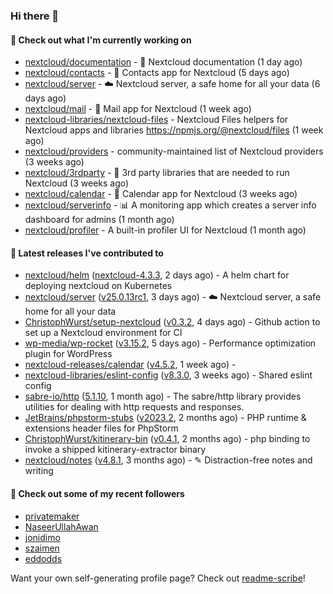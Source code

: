 ### Hi there 👋

#### 👷 Check out what I'm currently working on

- [nextcloud/documentation](https://github.com/nextcloud/documentation) - 📘 Nextcloud documentation (1 day ago)
- [nextcloud/contacts](https://github.com/nextcloud/contacts) - 📇 Contacts app for Nextcloud (5 days ago)
- [nextcloud/server](https://github.com/nextcloud/server) - ☁️ Nextcloud server, a safe home for all your data (6 days ago)
- [nextcloud/mail](https://github.com/nextcloud/mail) - 💌 Mail app for Nextcloud (1 week ago)
- [nextcloud-libraries/nextcloud-files](https://github.com/nextcloud-libraries/nextcloud-files) - Nextcloud Files helpers for Nextcloud apps and libraries https://npmjs.org/@nextcloud/files (1 week ago)
- [nextcloud/providers](https://github.com/nextcloud/providers) - community-maintained list of Nextcloud providers (3 weeks ago)
- [nextcloud/3rdparty](https://github.com/nextcloud/3rdparty) - :battery: 3rd party libraries that are needed to run Nextcloud (3 weeks ago)
- [nextcloud/calendar](https://github.com/nextcloud/calendar) - 📆 Calendar app for Nextcloud (3 weeks ago)
- [nextcloud/serverinfo](https://github.com/nextcloud/serverinfo) - 📊 A monitoring app which creates a server info dashboard for admins (1 month ago)
- [nextcloud/profiler](https://github.com/nextcloud/profiler) - A built-in profiler UI for Nextcloud (1 month ago)

#### 🔭 Latest releases I've contributed to

- [nextcloud/helm](https://github.com/nextcloud/helm) ([nextcloud-4.3.3](https://github.com/nextcloud/helm/releases/tag/nextcloud-4.3.3), 2 days ago) - A helm chart for deploying nextcloud on Kubernetes
- [nextcloud/server](https://github.com/nextcloud/server) ([v25.0.13rc1](https://github.com/nextcloud/server/releases/tag/v25.0.13rc1), 3 days ago) - ☁️ Nextcloud server, a safe home for all your data
- [ChristophWurst/setup-nextcloud](https://github.com/ChristophWurst/setup-nextcloud) ([v0.3.2](https://github.com/ChristophWurst/setup-nextcloud/releases/tag/v0.3.2), 4 days ago) - Github action to set up a Nextcloud environment for CI
- [wp-media/wp-rocket](https://github.com/wp-media/wp-rocket) ([v3.15.2](https://github.com/wp-media/wp-rocket/releases/tag/v3.15.2), 5 days ago) - Performance optimization plugin for WordPress
- [nextcloud-releases/calendar](https://github.com/nextcloud-releases/calendar) ([v4.5.2](https://github.com/nextcloud-releases/calendar/releases/tag/v4.5.2), 1 week ago) - 
- [nextcloud-libraries/eslint-config](https://github.com/nextcloud-libraries/eslint-config) ([v8.3.0](https://github.com/nextcloud-libraries/eslint-config/releases/tag/v8.3.0), 3 weeks ago) - Shared eslint config
- [sabre-io/http](https://github.com/sabre-io/http) ([5.1.10](https://github.com/sabre-io/http/releases/tag/5.1.10), 1 month ago) - The sabre/http library provides utilities for dealing with http requests and responses.
- [JetBrains/phpstorm-stubs](https://github.com/JetBrains/phpstorm-stubs) ([v2023.2](https://github.com/JetBrains/phpstorm-stubs/releases/tag/v2023.2), 2 months ago) - PHP runtime &amp; extensions header files for PhpStorm
- [ChristophWurst/kitinerary-bin](https://github.com/ChristophWurst/kitinerary-bin) ([v0.4.1](https://github.com/ChristophWurst/kitinerary-bin/releases/tag/v0.4.1), 2 months ago) - php binding to invoke a shipped kitinerary-extractor binary
- [nextcloud/notes](https://github.com/nextcloud/notes) ([v4.8.1](https://github.com/nextcloud/notes/releases/tag/v4.8.1), 3 months ago) - ✎ Distraction-free notes and writing

#### 👯 Check out some of my recent followers

- [privatemaker](https://github.com/privatemaker)
- [NaseerUllahAwan](https://github.com/NaseerUllahAwan)
- [jonidimo](https://github.com/jonidimo)
- [szaimen](https://github.com/szaimen)
- [eddodds](https://github.com/eddodds)

Want your own self-generating profile page? Check out [readme-scribe](https://github.com/muesli/readme-scribe)!
